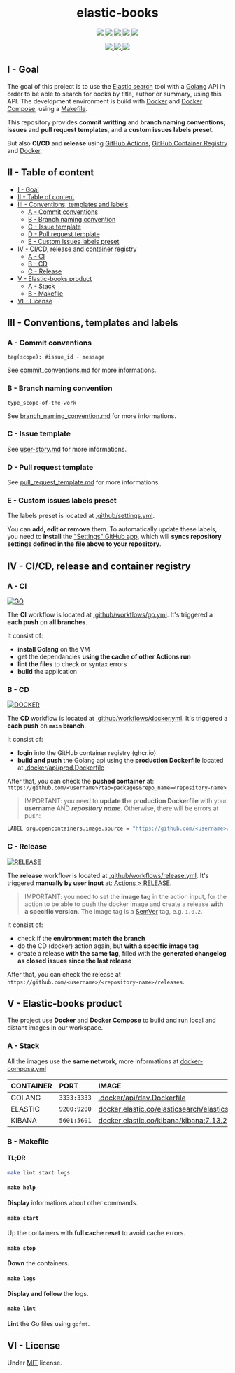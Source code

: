 <h1 align="center">elastic-books</h1>
<p align="center">
    <a href="https://github.com/blyndusk/elastic-books/releases">
      <img src="https://img.shields.io/github/v/release/blyndusk/elastic-books"/>
    </a>
    <a href="https://github.com/blyndusk/elastic-books/commits/main">
      <img src="https://img.shields.io/github/release-date/blyndusk/elastic-books"/>
    </a>
    <a href="https://github.com/blyndusk/elastic-books/issues">
      <img src="https://img.shields.io/github/issues/blyndusk/elastic-books"/>
    </a>
    <a href="https://github.com/blyndusk/elastic-books/pulls">
      <img src="https://img.shields.io/github/issues-pr/blyndusk/elastic-books"/>
    </a>
    <a href="https://github.com/blyndusk/elastic-books/blob/main/LICENSE">
      <img src="https://img.shields.io/github/license/blyndusk/elastic-books"/>
    </a>
</p>

<p align="center">
  <a href="https://github.com/blyndusk/elastic-books/actions/workflows/go.yml">
      <img src="https://github.com/blyndusk/elastic-books/actions/workflows/go.yml/badge.svg"/>
    </a>
     <a href="https://github.com/blyndusk/elastic-books/actions/workflows/docker.yml">
      <img src="https://github.com/blyndusk/elastic-books/actions/workflows/docker.yml/badge.svg"/>
    </a>
     <a href="https://github.com/blyndusk/elastic-books/actions/workflows/release.yml">
      <img src="https://github.com/blyndusk/elastic-books/actions/workflows/release.yml/badge.svg"/>
    </a>
</p>

## I - Goal

The goal of this project is to use the [Elastic search](https://www.elastic.co/) tool with a [Golang](https://golang.org/) API in order to be able to search for books by title, author or summary, using this API. The development environment is build with [Docker](https://www.docker.com/) and [Docker Compose](https://docs.docker.com/compose/), using a [Makefile](<https://en.wikipedia.org/wiki/Make_(software)>).

This repository provides **commit writting** and **branch naming conventions**, **issues** and **pull request templates**, and a **custom issues labels preset**.

But also **CI/CD** and **release** using [GitHub Actions](https://github.com/features/actions), [GitHub Container Registry](https://github.com/features/packages) and [Docker](https://www.docker.com/).

## II - Table of content

- [I - Goal](#i---goal)
- [II - Table of content](#ii---table-of-content)
- [III - Conventions, templates and labels](#iii---conventions-templates-and-labels)
  - [A - Commit conventions](#a---commit-conventions)
  - [B - Branch naming convention](#b---branch-naming-convention)
  - [C - Issue template](#c---issue-template)
  - [D - Pull request template](#d---pull-request-template)
  - [E - Custom issues labels preset](#e---custom-issues-labels-preset)
- [IV - CI/CD, release and container registry](#iv---cicd-release-and-container-registry)
  - [A - CI](#a---ci)
  - [B - CD](#b---cd)
  - [C - Release](#c---release)
- [V - Elastic-books product](#v---elastic-books-product)
  - [A - Stack](#a---stack)
  - [B - Makefile](#b---makefile)
- [VI - License](#vi---license)

## III - Conventions, templates and labels

### A - Commit conventions

```
tag(scope): #issue_id - message
```

See [commit_conventions.md](.github/commit_conventions.md) for more informations.

### B - Branch naming convention

```
type_scope-of-the-work
```

See [branch_naming_convention.md](.github/branch_naming_convention.md) for more informations.

### C - Issue template

See [user-story.md](.github/ISSUE_TEMPLATE/user-story.md) for more informations.

### D - Pull request template

See [pull_request_template.md](.github/pull_request_template.md) for more informations.

### E - Custom issues labels preset

The labels preset is located at [.github/settings.yml](.github/settings.yml).

You can **add, edit or remove** them. To automatically update these labels, you need to **install** the ["Settings" GitHub app](https://github.com/apps/settings), which will **syncs repository settings defined in the file above to your repository**.

## IV - CI/CD, release and container registry

### A - CI

[![GO](https://github.com/blyndusk/elastic-books/actions/workflows/go.yml/badge.svg)](https://github.com/blyndusk/elastic-books/actions/workflows/go.yml)

The **CI** workflow is located at [.github/workflows/go.yml](.github/workflows/go.yml). It's triggered a **each push** on **all branches**.

It consist of:

- **install Golang** on the VM
- get the dependancies **using the cache of other Actions run**
- **lint the files** to check or syntax errors
- **build** the application

### B - CD

[![DOCKER](https://github.com/blyndusk/elastic-books/actions/workflows/docker.yml/badge.svg)](https://github.com/blyndusk/elastic-books/actions/workflows/docker.yml)

The **CD** workflow is located at [.github/workflows/docker.yml](.github/workflows/docker.yml). It's triggered a **each push** on **`main` branch**.

It consist of:

- **login** into the GitHub container registry (ghcr.io)
- **build and push** the Golang api using the **production Dockerfile** located at [.docker/api/prod.Dockerfile](.docker/api/prod.Dockerfile)

After that, you can check the **pushed container** at: `https://github.com/<username>?tab=packages&repo_name=<repository-name>`

> IMPORTANT: you need to **update the production Dockerfile** with your **username** AND **_repository name_**. Otherwise, there will be errors at push:

```bash
LABEL org.opencontainers.image.source = "https://github.com/<username>/<repository-name>"
```

### C - Release

[![RELEASE](https://github.com/blyndusk/elastic-books/actions/workflows/release.yml/badge.svg)](https://github.com/blyndusk/elastic-books/actions/workflows/release.yml)

The **release** workflow is located at [.github/workflows/release.yml](.github/workflows/release.yml). It's triggered **manually by user input** at: [Actions > RELEASE](https://github.com/blyndusk/elastic-books/actions/workflows/release.yml).

> IMPORTANT: you need to set the **image tag** in the action input, for the action to be able to push the docker image and create a release **with a specific version**. The image tag is a [SemVer](https://en.wikipedia.org/wiki/Software_versioning) tag, e.g. `1.0.2`.

It consist of:

- check if the **environment match the branch**
- do the CD (docker) action again, but **with a specific image tag**
- create a release **with the same tag**, filled with the **generated changelog as closed issues since the last release**

After that, you can check the release at `https://github.com/<username>/<repository-name>/releases`.

## V - Elastic-books product

The project use **Docker** and **Docker Compose** to build and run local and distant images in our workspace.

### A - Stack

All the images use the **same network**, more informations at [docker-compose.yml](docker-compose.yml)

| CONTAINER | PORT        | IMAGE                                                                                                        |
| :-------- | :---------- | :----------------------------------------------------------------------------------------------------------- |
| GOLANG    | `3333:3333` | [.docker/api/dev.Dockerfile](.docker/api/dev.Dockerfile)                                                     |
| ELASTIC   | `9200:9200` | [docker.elastic.co/elasticsearch/elasticsearch:7.13.2](docker.elastic.co/elasticsearch/elasticsearch:7.13.2) |
| KIBANA    | `5601:5601` | [docker.elastic.co/kibana/kibana:7.13.2](docker.elastic.co/kibana/kibana:7.13.2)                             |

### B - Makefile

#### TL;DR <!-- omit in toc -->

```bash
make lint start logs
```

#### `make help` <!-- omit in toc -->

**Display** informations about other commands.

#### `make start` <!-- omit in toc -->

Up the containers with **full cache reset** to avoid cache errors.

#### `make stop` <!-- omit in toc -->

**Down** the containers.

#### `make logs` <!-- omit in toc -->

**Display and follow** the logs.

#### `make lint` <!-- omit in toc -->

**Lint** the Go files using `gofmt`.

## VI - License

Under [MIT](./LICENSE) license.
